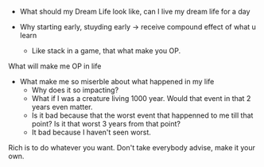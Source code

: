 
+ What should my Dream Life look like, can I live my dream life for a day

+ Why starting early, stuyding early -> receive compound effect of what u learn
	+ Like stack in a game, that what make you OP.



What will make me OP in life 

+ What make me so miserble about what happened in my life
	+ Why does it so impacting? 
	+ What if I was a creature living 1000 year. Would that event in that 2 years even matter.
	+ Is it bad because that the worst event that happenned to me till that point? Is it that worst 3 years from that point?
	+ It bad because I haven't seen worst.

Rich is to do whatever you want.
Don't take everybody advise, make it your own.
